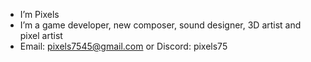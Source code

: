 - I’m Pixels
- I’m a game developer, new composer, sound designer, 3D artist and pixel artist
- Email: pixels7545@gmail.com or Discord: pixels75
